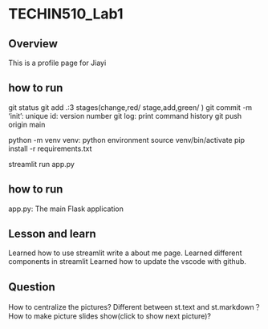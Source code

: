 # TECHIN510_Lab1

## Overview

This is a profile page for Jiayi

## how to run
git status
git add .:3 stages(change,red/ stage,add,green/ )
git commit -m ‘init’: unique id: version number
git log: print command history
git push origin main

python -m venv venv: python environment
source venv/bin/activate
pip install -r requirements.txt

streamlit run app.py

## how to run
app.py: The main Flask application

## Lesson and learn
Learned how to use streamlit write a about me page.
Learned different components in streamlit
Learned how to update the vscode with github.

## Question
How to centralize the pictures?
Different between st.text and st.markdown？
How to make picture slides show(click to show next picture)?